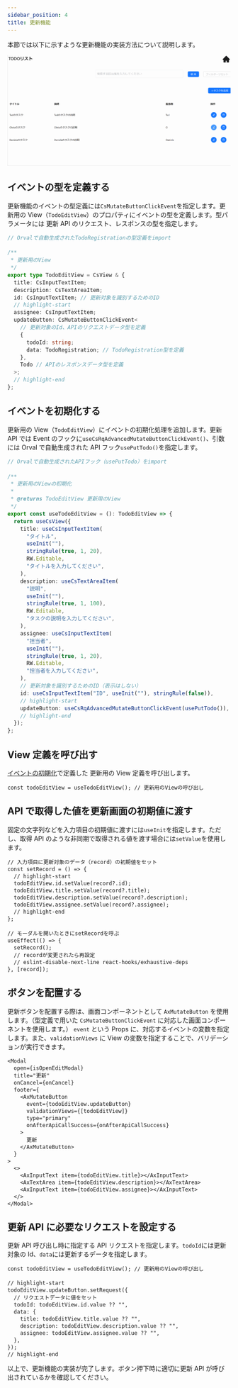 ```yaml
---
sidebar_position: 4
title: 更新機能
---
```


本節では以下に示すような更新機能の実装方法について説明します。

![更新機能の画面](../../../static/img/crud-update.gif)

## イベントの型を定義する

更新機能のイベントの型定義には`CsMutateButtonClickEvent`を指定します。更新用の View（`TodoEditView`）のプロパティにイベントの型を定義します。型パラメータには 更新 API のリクエスト、レスポンスの型を指定します。

```ts title="src/app/todo/page.view.ts"
// Orvalで自動生成されたTodoRegistrationの型定義をimport

/**
 * 更新用のView
 */
export type TodoEditView = CsView & {
  title: CsInputTextItem;
  description: CsTextAreaItem;
  id: CsInputTextItem; // 更新対象を識別するためのID
  // highlight-start
  assignee: CsInputTextItem;
  updateButton: CsMutateButtonClickEvent<
    // 更新対象のId、APIのリクエストデータ型を定義
    {
      todoId: string;
      data: TodoRegistration; // TodoRegistration型を定義
    },
    Todo // APIのレスポンスデータ型を定義
  >;
  // highlight-end
};
```

## イベントを初期化する

更新用の View（`TodoEditView`）にイベントの初期化処理を追加します。更新 API では Event のフックに`useCsRqAdvancedMutateButtonClickEvent()`、引数には Orval で自動生成された API フック`usePutTodo()`を指定します。

```ts title="src/app/todo/page.view.ts"
// Orvalで自動生成されたAPIフック（usePutTodo）をimport

/**
 * 更新用のViewの初期化
 *
 * @returns TodoEditView 更新用のView
 */
export const useTodoEditView = (): TodoEditView => {
  return useCsView({
    title: useCsInputTextItem(
      "タイトル",
      useInit(""),
      stringRule(true, 1, 20),
      RW.Editable,
      "タイトルを入力してください",
    ),
    description: useCsTextAreaItem(
      "説明",
      useInit(""),
      stringRule(true, 1, 100),
      RW.Editable,
      "タスクの説明を入力してください",
    ),
    assignee: useCsInputTextItem(
      "担当者",
      useInit(""),
      stringRule(true, 1, 20),
      RW.Editable,
      "担当者を入力してください",
    ),
    // 更新対象を識別するためのID（表示はしない）
    id: useCsInputTextItem("ID", useInit(""), stringRule(false)),
    // highlight-start
    updateButton: useCsRqAdvancedMutateButtonClickEvent(usePutTodo()), // イベントの初期化処理の追加
    // highlight-end
  });
};
```

## View 定義を呼び出す

[イベントの初期化](./update-feature.md#イベントを初期化する)で定義した 更新用の View 定義を呼び出します。

```tsx title="src/app/todo/TodoEditModal.tsx"
const todoEditView = useTodoEditView(); // 更新用のViewの呼び出し
```

## API で取得した値を更新画面の初期値に渡す

固定の文字列などを入力項目の初期値に渡すには`useInit`を指定します。ただし、取得 API のような非同期で取得される値を渡す場合には`setValue`を使用します。

```tsx title="src/app/todo/TodoEditModal.tsx"
// 入力項目に更新対象のデータ（record）の初期値をセット
const setRecord = () => {
  // highlight-start
  todoEditView.id.setValue(record?.id);
  todoEditView.title.setValue(record?.title);
  todoEditView.description.setValue(record?.description);
  todoEditView.assignee.setValue(record?.assignee);
  // highlight-end
};

// モーダルを開いたときにsetRecordを呼ぶ
useEffect(() => {
  setRecord();
  // recordが変更されたら再設定
  // eslint-disable-next-line react-hooks/exhaustive-deps
}, [record]);
```

## ボタンを配置する

更新ボタンを配置する際は、画面コンポーネントとして `AxMutateButton` を使用します。（型定義で用いた `CsMutateButtonClickEvent` に対応した画面コンポーネントを使用します。）
`event` という Props に、対応するイベントの変数を指定します。また、`validationViews` に View の変数を指定することで、バリデーションが実行できます。

```tsx title="src/app/todo/TodoEditModal.tsx"
<Modal
  open={isOpenEditModal}
  title="更新"
  onCancel={onCancel}
  footer={
    <AxMutateButton
      event={todoEditView.updateButton}
      validationViews={[todoEditView]}
      type="primary"
      onAfterApiCallSuccess={onAfterApiCallSuccess}
    >
      更新
    </AxMutateButton>
  }
>
  <>
    <AxInputText item={todoEditView.title}></AxInputText>
    <AxTextArea item={todoEditView.description}></AxTextArea>
    <AxInputText item={todoEditView.assignee}></AxInputText>
  </>
</Modal>
```

## 更新 API に必要なリクエストを設定する

更新 API 呼び出し時に指定する API リクエストを指定します。`todoId`には更新対象の Id、`data`には更新するデータを指定します。

```tsx title="src/app/todo/TodoEditModal.tsx"
const todoEditView = useTodoEditView(); // 更新用のViewの呼び出し

// highlight-start
todoEditView.updateButton.setRequest({
  // リクエストデータに値をセット
  todoId: todoEditView.id.value ?? "",
  data: {
    title: todoEditView.title.value ?? "",
    description: todoEditView.description.value ?? "",
    assignee: todoEditView.assignee.value ?? "",
  },
});
// highlight-end
```

以上で、更新機能の実装が完了します。ボタン押下時に適切に更新 API が呼び出されているかを確認してください。
